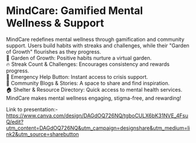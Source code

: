 # MindCare: Gamified Mental Wellness & Support  
MindCare redefines mental wellness through gamification and community support. Users build habits with streaks and challenges, while their "Garden of Growth" flourishes as they progress.<br>
🌱 Garden of Growth: Positive habits nurture a virtual garden.<br>
🔥 Streak Count & Challenges: Encourages consistency and rewards progress.<br>
🚨 Emergency Help Button: Instant access to crisis support.<br>
📖 Community Blogs & Stories: A space to share and find inspiration.<br> 
🏠 Shelter & Resource Directory: Quick access to mental health services. <br> 
MindCare makes mental wellness engaging, stigma-free, and rewarding!<br>

Link to presentation:- https://www.canva.com/design/DAGdOQ726NQ/tgboCULX6bK31NVE_4FsuQ/edit?utm_content=DAGdOQ726NQ&utm_campaign=designshare&utm_medium=link2&utm_source=sharebutton



